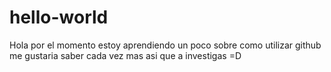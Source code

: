 # hello-world

Hola por el momento estoy aprendiendo un poco sobre como utilizar github
me gustaria saber cada vez mas asi que a investigas =D
